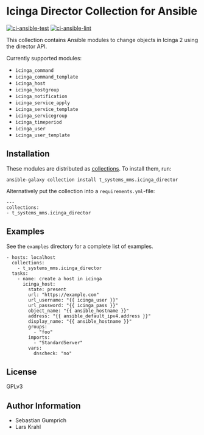 Icinga Director Collection for Ansible
=========

[![ci-ansible-test](https://github.com/T-Systems-MMS/ansible-collection-icinga-director/workflows/ansible-test/badge.svg)](https://github.com/T-Systems-MMS/ansible-collection-icinga-director/actions?query=workflow%3Aansible-test)
[![ci-ansible-lint](https://github.com/T-Systems-MMS/ansible-collection-icinga-director/workflows/Ansible%20Lint/badge.svg)](https://github.com/T-Systems-MMS/ansible-collection-icinga-director/actions?query=workflow%3A%22Ansible+Lint%22)

This collection contains Ansible modules to change objects in Icinga 2 using the director API.

Currently supported modules:

* `icinga_command`
* `icinga_command_template`
* `icinga_host`
* `icinga_hostgroup`
* `icinga_notification`
* `icinga_service_apply`
* `icinga_service_template`
* `icinga_servicegroup`
* `icinga_timeperiod`
* `icinga_user`
* `icinga_user_template`


Installation
------------

These modules are distributed as [collections](https://docs.ansible.com/ansible/latest/user_guide/collections_using.html).
To install them, run:

```
ansible-galaxy collection install t_systems_mms.icinga_director
```

Alternatively put the collection into a `requirements.yml`-file:

```
---
collections:
- t_systems_mms.icinga_director
```

Examples
--------

See the `examples` directory for a complete list of examples.

```
- hosts: localhost
  collections:
    - t_systems_mms.icinga_director
  tasks:
    - name: create a host in icinga
      icinga_host:
        state: present
        url: "https://example.com"
        url_username: "{{ icinga_user }}"
        url_password: "{{ icinga_pass }}"
        object_name: "{{ ansible_hostname }}"
        address: "{{ ansible_default_ipv4.address }}"
        display_name: "{{ ansible_hostname }}"
        groups:
          - "foo"
        imports:
          - "StandardServer"
        vars:
          dnscheck: "no"
```

License
-------

GPLv3

Author Information
------------------

* Sebastian Gumprich
* Lars Krahl
